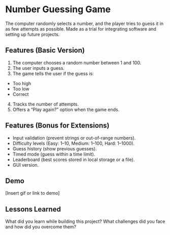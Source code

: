 
# Number Guessing Game

The computer randomly selects a number, and the player tries to guess it in as few attempts as possible. Made as a trial for integrating software and setting up future projects. 


## Features (Basic Version)

1. The computer chooses a random number between 1 and 100.
2. The user inputs a guess.
3. The game tells the user if the guess is:
- Too high
- Too low 
- Correct
4. Tracks the number of attempts.
5. Offers a “Play again?” option when the game ends.


## Features (Bonus for Extensions)

- Input validation (prevent strings or out-of-range numbers).
- Difficulty levels (Easy: 1–10, Medium: 1–100, Hard: 1–1000).
- Guess history (show previous guesses).
- Timed mode (guess within a time limit).
- Leaderboard (best scores stored in local storage or a file).
- GUI version.


## Demo

[Insert gif or link to demo]


## Lessons Learned

What did you learn while building this project? What challenges did you face and how did you overcome them?

